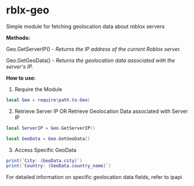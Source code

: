 # rblx-geo

Simple module for fetching geolocation data about roblox servers

**Methods:**

Geo.GetServerIP() - *Returns the IP address of the current Roblox server.*

Geo.GetGeoData() - *Returns the geolocation data associated with the server's IP.*

**How to use:**

1. Require the Module

```lua
local Geo = require(path.to.Geo)
```

2. Retrieve Server IP OR Retrieve Geolocation Data associated with Server IP

```lua
local ServerIP = Geo.GetServerIP()

local GeoData = Geo.GetGeoData()
```

3. Access Specific GeoData

```lua
print(`City: {GeoData.city}`)
print(`Country: {GeoData.country_name}`)
```

For detailed information on specific geolocation data fields, refer to ipapi



